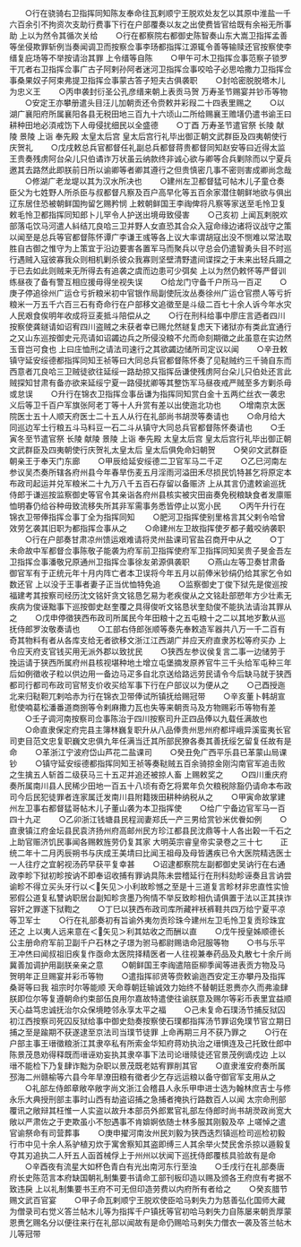 <!-- { "loadSidebar": true } -->
　　○行在骁骑右卫指挥同知陈友奉命往瓦剌顺宁王脱欢处友乞以其原中淮盐一千六百余引不拘资次支助行费事下行在户部覆奏以友之出使费皆官给既有余裕无所事助  上以为然令其循次关给
　　○行在都察院右都御史陈智奏山东大嵩卫指挥孟善等坐侵欺罪斩例当奏闻调卫而按察佥事李玚都指挥江源辄令善等输赎还官按察使李缙复庇场等不举按请治其罪  上令缙等自陈
　　○甲午可木卫指挥佥事范察子锁罗干兀者右卫指挥佥事广古子阿剌孙阿者迷河卫指挥佥事咬哈子必思哈撒力卫指挥佥事桑果奴子阿束弗提卫指挥佥事蒙古答子短夫古俱袭职
　　○封哈密脱脱塔木儿为忠义王
　　○丙申袭封衍圣公孔彦缙来朝上表贡马贺  万寿圣节赐宴并钞币等物
　　○安定王亦攀册遣头目汪儿加朝贡还令赍敕并彩叚二十四表里赐之
　　○以湖广襄阳府所属襄阳各县无税田地三百九十六顷山二所给赐襄王赡墡仍遣书谕王曰耕种田地必湏戒饬下人毋侵扰细民以全盛德
　　○丁酉  万寿圣节遣官祭  长陵  献陵  景陵  上诣  奉先殿  太皇太后宫  皇太后宫行礼毕出御正朝文武群臣及四夷朝使行庆贺礼
　　○戊戌敕总兵官都督任礼副总兵都督蒋贵都督同知赵安等曰近得太监王贵奏残虏阿台朵儿只伯谲诈万状虽云纳款终非诚心欲与卿等合兵剿除而以宁夏兵邀其去路然此即朕前日所以谕卿等者卿其遵行之但贵慎密几事不密则害成卿尚念哉
　　○修湖广老龙堤以其为汉水所决也
　　○建州左卫都督猛可帖木儿子童仓奏臣父为七姓野人所杀臣与叔都督凡察及百户高早化等五百余家潜住朝鲜地欲与俱出辽东居住恐被朝鲜国拘留乞赐矜悯  上敕朝鲜国王李祹俾将凡察等家送至毛怜卫复敕毛怜卫都指挥同知郎卜儿罕令人护送出境毋致侵害
　　○己亥初  上闻瓦剌脱欢部落屯饮马河遣人紏结兀良哈三卫并野人女直恐其合众入寇命缘边诸将议战守之策以闻至是总兵等官都督陈怀谭广李谦王彧等各上议大率谓胡寇出没不恻难以常法取胜自古御之惟守为上策宜于沿边要害各置军马而聚兵以守总会仍遣智勇头目不时巡行遇贼入寇彼寡我众则相机剿杀彼众我寡则坚壁清野遣间谍探之于未来出轻兵蹑之于已去如此则贼来无所得去有追袭之虞而边患可少弭矣  上以为然仍敕怀等严督训练昼夜了备有警互相应援毋得坐视失误
　　○给龙门守备千户所马一百疋
　　○庚子停追徐州广运仓亏折粮米初中官银作局副使阮汝丛奏徐州广运仓官攒人等亏折粮米一万五千六百三石有奇命行在户部移文追徵至是斗级二百七十余人诉今年水灾人民艰食俟明年收成将豆麦抵斗陪偿从之
　　○行在刑科给事中廖庄言迺者四川按察使龚鐩请如诏宥四川盗贼之未获者幸已赐允然鐩复虑天下诸狱亦有类此宜通行之又山东巡按御史元亮请如诏蠲边兵之所侵没粮不允而命刻期徵之此虽意在实边然  玉音岂可食也  上曰庄恤刑之请法司速行之其欲蠲边储所司定议以闻
　　○辛丑敕镇守延安绥德都指挥同知王祯等曰大同总兵官都督陈怀奏了见鞑贼约三千骑自东而西意者兀良哈三卫贼徒欲往延绥一路劫掠又指挥岳谦使残虏阿台朵儿只伯处还言此贼探知甘肃有备亦欲来延绥宁夏一路侵扰卿等其整饬军马昼夜戒严贼至多方剿杀毋或怠误
　　○升行在锦衣卫指挥佥事岳谦为指挥同知赏白金十五两纻丝衣一袭忠义后等卫千百户军旗张阿老丁等十人升赏有差以出使迤北功也
　　○增南京太医院医士五十人顺天府医士二十五人从行在礼部尚书胡濙等奏请也
　　○命月给大同巡边军士行粮五斗马料豆一石二斗从镇守大同总兵官都督陈怀奏请也
　　○壬寅冬至节遣官祭  长陵  献陵  景陵  上诣  奉先殿  太皇太后宫  皇太后宫行礼毕出御正朝文武群臣及四夷朝使行庆贺礼太皇太后  皇太后俱免命妇朝贺
　　○癸卯文武群臣朝亲王于奉天门东廊
　　○甲辰给延安绥德二卫官军马二千疋
　　○乙巳河南左参议吴杰奏所辖各府州县今年春旱伤麦五月淫雨河溢田禾尽损民饥特甚乞将原定本布政司起运并兑军粮米二十九万八千五百石存留以备赈济  上从其言仍遣敕谕巡抚侍郎于谦巡按监察御史等官令其亲诣各府州县核实被灾田亩奏免税粮缺食者发廪赈恤明春仍给谷种毋致流移失所其非军需事务悉皆停止以宽小民
　　○丙午升行在锦衣卫带俸指挥佥事丁全为指挥同知
　　○肥河卫指挥使别里格言其父剌令哈曾效劳乞袭其旧职为都指挥佥事从之
　　○命建州左卫故指挥使歹都子戴咬纳袭职
　　○行在户部奏甘肃凉州馈运艰难请将灵州盐课司官盐召商开中从之
　　○丁未命故中军都督佥事陈敬子能袭为府军前卫指挥使府军卫指挥同知吴贵子旻金吾左卫指挥佥事潘敬兄原通州卫指挥佥事徐友弟源俱袭职
　　○燕山左等卫奏甘肃备御官军有于正统元年十月内阵亡者本卫误将今年五月以前俸米钞绢仍给其家乞令如数还官  上以没于王事者妻子正当优恤特免追
　　○监察御史丁俊下狱先是俊巡按福建考其按察司经历沈文铭奸贪文铭恳乞易为老疾俊从之文铭赴部愬年方少壮素无疾病为俊诬黜事下巡按御史赵奎覆之具得俊听文铭恳状奎劾俊不能执法请治其罪从之
　　○戊申停徵狭西布政司所属民今年田粮十之五屯粮十之二以其地岁歉从巡抚侍郎罗汝敬奏请也
　　○工部右侍郎张顺等奏先奉敕造军器共八万一千二百有奇其物料有者从各库支给无者欲移文浙江江西湖广并应天府直隶苏松等府买办  上令应天府支官钱买用无派外郡以致扰民
　　○狭西左参议侯复言二事一边储劳于挽运请于狭西所属府州县核视堪种地土增立屯堡摘发原养官牛三千头给军屯种三年后如例徵收子粒以供边用一备边马疋多自北京送给路远劳民请令今后缺马就于狭西都司行都司布政司官帑支价收买给军事下行在户部议以为便从之
　　○己酉授迤北来归鞑靼兀剌哈赤为行在锦衣卫带俸试所镇抚给赐冠带
　　○辛亥董卜韩胡宣慰使喃葛松潘番道商捌等令剌麻撒力瓦也失等来朝贡马及方物赐彩币等物有差
　　○壬子调河南按察司佥事陈治于四川按察司升正四品俸以九载任满故也
　　○命直隶保定府完县主簿林巍复职升从八品俸贵州思州府都坪峨异溪蛮夷长官司吏目范文忠复职巍文忠俱九年任满当迁其所部民獠各奏其善抚绥乞留复任故有是命
　　○革浙江宁波府岱山芦花二盐课司
　　○癸丑免广西平乐县已革蒙山局课钞
　　○镇守延安绥德都指挥同知王祯等奏鞑贼五百余骑掠金刚沟南官军追击败之生擒五人斩首二级获马三十五疋并追还被掠人畜  上赐敕奖之
　　○四川重庆府奏所属南川县人民稀少田地一百五十八顷有奇乞将累年负欠粮税除豁仍请命本布政司今后民犯徒罪者连家属迁发南川县附籍拨田耕种纳税从之
　　○甲寅命故掌建州左卫事右都督猛哥帖木儿子董山袭为本卫指挥使
　　○给广宁备边官军马一百四十九疋
　　○乙卯浙江钱塘县民程润妻郑氏一产三男给赏钞米优餋如例
　　○直隶镇江府金坛县民袁济扬州府高邮州民方珍江都县民沈鼎等十人各出榖一千石之上助官赈济饥民事闻各赐敕旌劳仍复其家
大明英宗睿皇帝实录卷之三十七
　　正统二年十二月丙辰朔书与庆成王美埥曰比闻王祖母及母皆遘疾已令大医院精选医士一人往疗之宜躬视汤药早获平复幸甚
　　○诏逮都察院左副都御史吴讷行在右通政李畛下狱初畛按讷不即奉诏收捕有罪讷具陈未尝稽延行在刑科劾畛诬奏且言讷尝谕畛不得立买头牙行以＜矢见＞小利故畛憾之至是十三道复言畛材非忠直性实憸邪假公道复私讐讷职居台副知畛贪墨乃徇情不举反致畛相仇请俱置于法以正其挟诈容奸之罪遂下狱鞫之
　　○丁巳以狭西布政司库所藏袢袄裤鞋共四万给宁夏平凉等卫军士
　　○行在礼部奏初有旨谕外夷勿贡珍珠今建州左卫毛怜卫复贡珍珠宜还之  上以夷人远来意在＜矢见＞利其姑收之而酬以直
　　○戊午授皇姊顺德长公主册命府军前卫副千户石林之子璟为驸马都尉赐诰命冠服等物
　　○书与乐平王冲烋曰闻叔祖旧疾复作亟命太医院择精医者一人往视兼奉药品及丸散七十余斤尚冀善加调护用副朕亲亲之意
　　○朝鲜国王李祹遣陪臣柳季闻等进表贡方物及马贺明年正旦赐宴并彩币等物
　　○遣指挥祁贤等赍敕谕迤西安定王亦攀丹及指挥桑哥等曰我  祖宗时尔等能顺  天命尊朝廷输诚效力始终不替朝廷恩赉亦久而弗渝肆朕即位尔等复遵朝命约束部伍良用尔嘉故特遣使往谕朕意及赐尔等彩币表里宜益顺  天心益笃忠诚抚治尔众保境睦邻永享太平之福
　　○己未复命石璞汤节捕反狱囚初江西按察司死囚反狱给事中御史劾奏按察使石璞都指挥汤节罪诏免璞节官立期日捕之至是踰期不获遂逮至京法司当璞节徒罪  上命再期三月不获乃罪之
　　○行在户部主事王瑨徵粮浙江其隶卒私有所索金华知府蒋劝执治之瑨惧连及己托致仕郎中陈景茂恳劝得释既而瑨诬劝妄执其隶卒事下法司论瑨赎徒还官景茂例谪戍边  上以瑨不能检下乃复肆诈黜为杂职以景茂既老姑宥罪削其官
　　○直隶淮安府奏所属邳海二州赣榆等六县今年旱潦田粮有徵者少乞存远运粮以备守御官军支用从之
　　○礼部左侍郎章敞卒敞字尚文浙江会稽县人永乐甲申进士选为翰林庶吉士与修永乐大典授刑部主事时山西有劫盗诏捕之急捕者掩执行路数百人以闻  太宗命刑部覆讯之敞辩其枉惟一人实盗以故升本部员外郎累官礼部左侍郎时尚书胡濙政尚宽大敞以严肃佐之于吏欺虽小不恕遇事不肯媕婀依随士林多服其刚毅及卒  上嗟悼之遣官谕祭命有司营葬事
　　○庚申擢河南汝州民刘毅为狭西迭烈镇巡检司巡检初毅行市中见十余人系驴植刃炊于寓舍察知其盗即缚三人其余举火焚民舍杀掠以遁毅复夺其刃追执二人歼五人函首械俘上于州州以状闻下巡抚侍郎覆核具验故有是命
　　○辛酉夜有流星大如杯色青白有光出南河东行至浊
　　○壬戌行在礼部奏唐府长史陈范言本府缺国朝礼制集要书请命工部刊板印造以赐及颁各王府庶有考据不致违戾  上以礼制集要书王府不可无但印造劳费以内府所有者给之
　　○癸亥腊节赐文武百官宴
　　○甲子命瓦剌顺宁王脱欢使臣哈马剌失力为慈善弘化国师大藏为僧录司右觉义答兰帖木儿等为指挥千户镇抚等官初哈马剌失力自陈屡来朝贡厚蒙恩赉乞赐名分以便往来行在礼部以闻故有是命仍赐哈马剌失力僧衣一袭及答兰帖木儿等冠带
